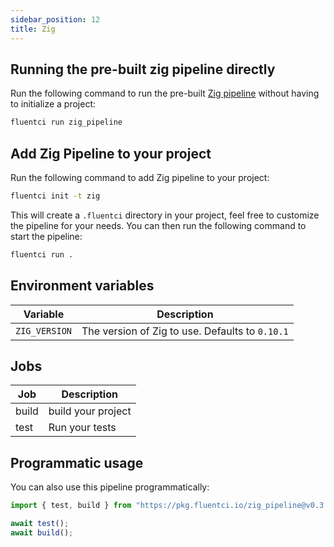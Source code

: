 ```yaml
---
sidebar_position: 12
title: Zig
---
```


## Running the pre-built zig pipeline directly

Run the following command to run the pre-built [Zig pipeline](https://github.com/fluent-ci-templates/zig-pipeline) without having to initialize a project:

```bash
fluentci run zig_pipeline
```

## Add Zig Pipeline to your project

Run the following command to add Zig pipeline to your project:

```bash
fluentci init -t zig
```

This will create a `.fluentci` directory in your project, feel free to customize the pipeline for your needs.
You can then run the following command to start the pipeline:

```bash
fluentci run .
```
## Environment variables

| Variable        | Description                                    |
| --------------- | ---------------------------------------------- |
| `ZIG_VERSION`   | The version of Zig to use. Defaults to `0.10.1` |

## Jobs

| Job   | Description        |
| ----- | ------------------ |
| build | build your project |
| test  | Run your tests     |

## Programmatic usage

You can also use this pipeline programmatically:

```ts
import { test, build } from "https://pkg.fluentci.io/zig_pipeline@v0.3.0/mod.ts";

await test();
await build();
```
